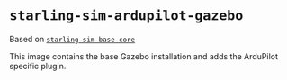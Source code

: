 # `starling-sim-ardupilot-gazebo`

Based on [`starling-sim-base-core`](../sim-base-core)

This image contains the base Gazebo installation and adds the ArduPilot specific plugin.
